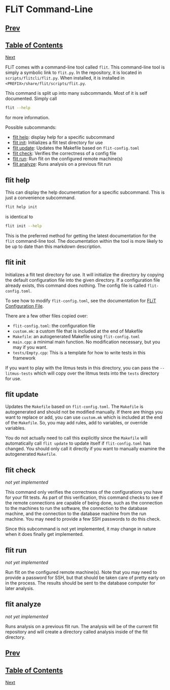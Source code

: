 # FLiT Command-Line

[Prev](litmus-tests.md)
-
[Table of Contents](README.md)
-
[Next](flit-configuration-file.md)

FLiT comes with a command-line tool called `flit`.  This command-line tool is
simply a symbolic link to `flit.py`.  In the repository, it is located in
`scripts/flitcli/flit.py`.  When installed, it is installed in
`<PREFIX>/share/flit/scripts/flit.py`.

This command is split up into many subcommands.  Most of it is self documented.
Simply call

```bash
flit --help
```

for more information.

Possible subcommands:

* [flit help](#flit-help): display help for a specific subcommand
* [flit init](#flit-init): Initializes a flit test directory for use
* [flit update](#flit-update): Updates the Makefile based on `flit-config.toml`
* [flit check](#flit-check): Verifies the correctness of a config file
* [flit run](#flit-run): Run flit on the configured remote machine(s)
* [flit analyze](#flit-analyze): Runs analysis on a previous flit run

## flit help

This can display the help documentation for a specific subcommand.  This is
just a convenience subcommand.

```bash
flit help init
```

is identical to

```bash
flit init --help
```

This is the preferred method for getting the latest documentation for the
`flit` command-line tool.  The documentation within the tool is more likely to
be up to date than this markdown description.

## flit init

Initializes a flit test directory for use. It will initialize the directory by
copying the default configuration file into the given directory. If a
configuration file already exists, this command does nothing. The config file
is called `flit-config.toml`.

To see how to modify `flit-config.toml`, see the documentation for [FLiT
Configuration File](flit-configuration-file.md).

There are a few other files copied over:

* `flit-config.toml`: the configuration file
* `custom.mk`: a custom file that is included at the end of Makefile
* `Makefile`: an autogenerated Makefile using `flit-config.toml`
* `main.cpp`: a minimal main function.  No modification necessary, but you may
  if you want.
* `tests/Empty.cpp`: This is a template for how to write tests in this
  framework

If you want to play with the litmus tests in this directory, you can pass the
`--litmus-tests` which will copy over the litmus tests into the `tests`
directory for use.

## flit update

Updates the `Makefile` based on `flit-config.toml`. The `Makefile` is
autogenerated and should not be modified manually. If there are things you want
to replace or add, you can use `custom.mk` which is included at the end of the
`Makefile`.  So, you may add rules, add to variables, or override variables.

You do not actually need to call this explicitly since the `Makefile` will
automatically call `flit update` to update itself if `flit-config.toml` has
changed.  You should only call it directly if you want to manually examine the
autogenerated `Makefile`.

## flit check

_not yet implemented_

This command only verifies the correctness of the configurations you have for
your flit tests. As part of this verification, this command checks to see if
the remote connections are capable of being done, such as the connection to
the machines to run the software, the connection to the database machine, and
the connection to the database machine from the run machine. You may need to
provide a few SSH passwords to do this check.

Since this subcommand is not yet implemented, it may change in nature when it
does finally get implemented.

## flit run

_not yet implemented_

Run flit on the configured remote machine(s). Note that you may need to
provide a password for SSH, but that should be taken care of pretty early on
in the process. The results should be sent to the database computer for later
analysis.

## flit analyze

_not yet implemented_

Runs analysis on a previous flit run. The analysis will be of the current flit
repository and will create a directory called analysis inside of the flit
directory.

[Prev](litmus-tests.md)
-
[Table of Contents](README.md)
-
[Next](flit-configuration-file.md)

